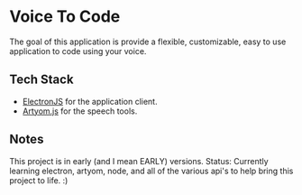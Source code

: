 # Voice To Code

The goal of this application is provide a flexible, customizable, easy to use application to code using your voice.

## Tech Stack

- [ElectronJS](https://electronjs.org/) for the application client.
- [Artyom.js](https://sdkcarlos.github.io/sites/artyom.html) for the speech tools.

## Notes

This project is in early (and I mean EARLY) versions.
Status: Currently learning electron, artyom, node, and all of the various api's to help bring this project to life. :)